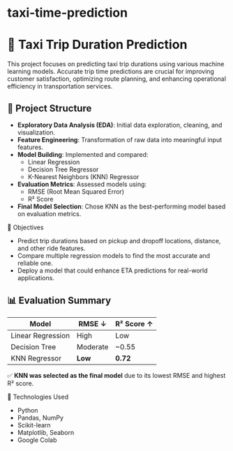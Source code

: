 # taxi-time-prediction
# 🚕 Taxi Trip Duration Prediction

This project focuses on predicting taxi trip durations using various machine learning models. Accurate trip time predictions are crucial for improving customer satisfaction, optimizing route planning, and enhancing operational efficiency in transportation services.

## 📁 Project Structure

- **Exploratory Data Analysis (EDA)**: Initial data exploration, cleaning, and visualization.
- **Feature Engineering**: Transformation of raw data into meaningful input features.
- **Model Building**: Implemented and compared:
  - Linear Regression
  - Decision Tree Regressor
  - K-Nearest Neighbors (KNN) Regressor
- **Evaluation Metrics**: Assessed models using:
  - RMSE (Root Mean Squared Error)
  - R² Score
- **Final Model Selection**: Chose KNN as the best-performing model based on evaluation metrics.

 🎯 Objectives

- Predict trip durations based on pickup and dropoff locations, distance, and other ride features.
- Compare multiple regression models to find the most accurate and reliable one.
- Deploy a model that could enhance ETA predictions for real-world applications.

## 📊 Evaluation Summary

| Model            | RMSE ↓   | R² Score ↑ |
|------------------|----------|------------|
| Linear Regression | High     | Low        |
| Decision Tree     | Moderate | ~0.55      |
| KNN Regressor     | **Low**  | **0.72**   |

✅ **KNN was selected as the final model** due to its lowest RMSE and highest R² score.

 📌 Technologies Used

- Python
- Pandas, NumPy
- Scikit-learn
- Matplotlib, Seaborn
- Google Colab
